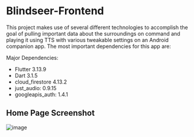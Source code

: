 # Blindseer-Frontend

This project makes use of several different technologies to accomplish the goal of pulling important data about the surroundings on command and playing it using TTS with various tweakable settings on an Android companion app. The most important dependencies for this app are:

Major Dependencies: <br />
- Flutter 3.13.9 <br />
- Dart 3.1.5 <br />
- cloud_firestore 4.13.2 <br />
- just_audio: 0.9.15 <br />
- googleapis_auth: 1.4.1 <br />

## Home Page Screenshot

![image](https://github.com/Trivial-Solution/Blindseer-Frontend/assets/57153315/3aa0d645-8816-4f9e-ac84-21bacc460223)
